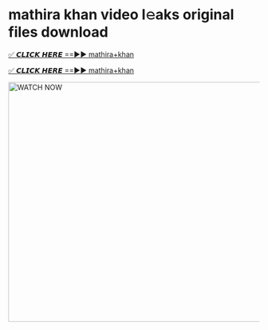 # mathira khan video l𝚎aks original files download

<p><a href="https://mediafirer.com/mathira+khan&ref=titik" rel="nofollow">✅ 𝘾𝙇𝙄𝘾𝙆 𝙃𝙀𝙍𝙀 ==►► mathira+khan</a></p>

<p><a href="https://mediafirer.com/mathira+khan&ref=titik" rel="nofollow">✅ 𝘾𝙇𝙄𝘾𝙆 𝙃𝙀𝙍𝙀 ==►► mathira+khan</a></p>

<p><a rel="nofollow" title="WATCH NOW" href="https://mediafirer.com/mathira+khan&ref=titik"><img border="mathira+khan" height="480" width="854" title="WATCH NOW" alt="WATCH NOW" src="https://i.imgur.com/WiGg2rx.gif"></a></p>